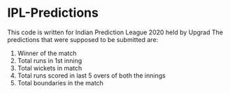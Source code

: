 # IPL-Predictions
This code is written for Indian Prediction League 2020 held by Upgrad
The predictions that were supposed to be submitted are:
1. Winner of the match
2. Total runs in 1st inning
3. Total wickets in match
4. Total runs scored in last 5 overs of both the innings
5. Total boundaries in the match
